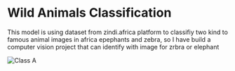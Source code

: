 # Wild Animals Classification
This model is using dataset from zindi.africa platform to classifiy two kind to famous animal images in africa epephants and zebra, so I have build a computer vision project that can identify with image for zrbra or elephant

![Class A](./assets/zebra.jepg)

